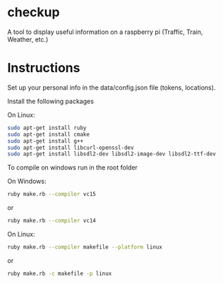 # checkup
A tool to display useful information on a raspberry pi (Traffic, Train, Weather, etc.)

# Instructions

Set up your personal info in the data/config.json file (tokens, locations).

Install the following packages

On Linux:
```bash
sudo apt-get install ruby
sudo apt-get install cmake
sudo apt-get install g++
sudo apt-get install libcurl-openssl-dev
sudo apt-get install libsdl2-dev libsdl2-image-dev libsdl2-ttf-dev
```

To compile on windows run in the root folder

On Windows:

```bash
ruby make.rb --compiler vc15
```
or
```bash
ruby make.rb --compiler vc14
```


On Linux:

```bash
ruby make.rb --compiler makefile --platform linux
```
or
```bash
ruby make.rb -c makefile -p linux
```
